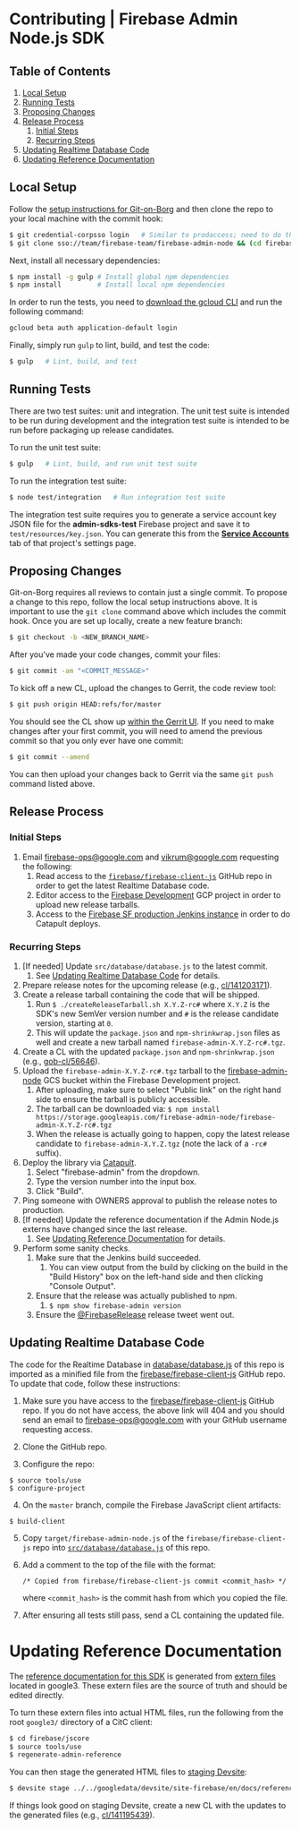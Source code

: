 # Contributing | Firebase Admin Node.js SDK

## Table of Contents

1. [Local Setup](#Local-Setup)
2. [Running Tests](#Running-Tests)
3. [Proposing Changes](#Proposing-Changes)
4. [Release Process](#Release-Process)
   1. [Initial Steps](#Initial-Steps)
   2. [Recurring Steps](#Recurring-Steps)
5. [Updating Realtime Database Code](#Updating-Realtime-Database-Code)
6. [Updating Reference Documentation](#Updating-Reference-Documentation)


## Local Setup

Follow the [setup instructions for Git-on-Borg](https://gerrit-internal.git.corp.google.com/docs/+/master/users/from-gmac.md#Setup)
and then clone the repo to your local machine with the commit hook:

```bash
$ git credential-corpsso login   # Similar to prodaccess; need to do this daily
$ git clone sso://team/firebase-team/firebase-admin-node && (cd firebase-admin-node && curl -Lo `git rev-parse --git-dir`/hooks/commit-msg https://gerrit-review.googlesource.com/tools/hooks/commit-msg ; chmod +x `git rev-parse --git-dir`/hooks/commit-msg)
```

Next, install all necessary dependencies:

```bash
$ npm install -g gulp # Install global npm dependencies
$ npm install         # Install local npm dependencies
```

In order to run the tests, you need to [download the gcloud CLI](https://cloud.google.com/sdk/downloads#interactive)
and run the following command:

```bash
gcloud beta auth application-default login
```

Finally, simply run `gulp` to lint, build, and test the code:

```bash
$ gulp   # Lint, build, and test
```


## Running Tests

There are two test suites: unit and integration. The unit test suite is intended to be run during
development and the integration test suite is intended to be run before packaging up release
candidates.

To run the unit test suite:

```bash
$ gulp   # Lint, build, and run unit test suite
```

To run the integration test suite:

```bash
$ node test/integration   # Run integration test suite
```

The integration test suite requires you to generate a service account key JSON file for the
**admin-sdks-test** Firebase project and save it to `test/resources/key.json`. You can generate this
from the
[**Service Accounts**](https://console.firebase.google.com/project/admin-sdks-test/settings/serviceaccounts/adminsdk)
tab of that project's settings page.


## Proposing Changes

Git-on-Borg requires all reviews to contain just a single commit. To propose a change to this repo,
follow the local setup instructions above. It is important to use the `git clone` command above
which includes the commit hook. Once you are set up locally, create a new feature branch:

```bash
$ git checkout -b <NEW_BRANCH_NAME>
```

After you've made your code changes, commit your files:

```bash
$ git commit -am "<COMMIT_MESSAGE>"
```

To kick off a new CL, upload the changes to Gerrit, the code review tool:

```bash
$ git push origin HEAD:refs/for/master
```

You should see the CL show up [within the Gerrit UI](https://team-review.git.corp.google.com/#/dashboard/self). If you need to make changes after your first commit, you will need to amend the previous
commit so that you only ever have one commit:

```bash
$ git commit --amend
```

You can then upload your changes back to Gerrit via the same `git push` command listed above.


## Release Process

### Initial Steps

1. Email firebase-ops@google.com and vikrum@google.com requesting the following:
   1. Read access to the
      [`firebase/firebase-client-js`](https://www.github.com/firebase/firebase-client-js) GitHub
      repo in order to get the latest Realtime Database code.
   2. Editor access to the
      [Firebase Development](https://pantheon.corp.google.com/home/dashboard?project=firebase-dev)
      GCP project in order to upload new release tarballs.
   3. Access to the
      [Firebase SF production Jenkins instance](https://jenkins-firebase-prod.firebaseint.com/) in
      order to do Catapult deploys.

### Recurring Steps

1. [If needed] Update `src/database/database.js` to the latest commit.
   1. See [Updating Realtime Database Code](#Updating-Realtime-Database-Code) for details.
2. Prepare release notes for the upcoming release (e.g.,
   [cl/141203171](https://critique.corp.google.com/#review/141203171)).
3. Create a release tarball containing the code that will be shipped.
   1. Run `$ ./createReleaseTarball.sh X.Y.Z-rc#` where `X.Y.Z` is the SDK's new SemVer version
      number and `#` is the release candidate version, starting at `0`.
   2. This will update the `package.json` and `npm-shrinkwrap.json` files as well and create a new
      tarball named `firebase-admin-X.Y.Z-rc#.tgz`.
4. Create a CL with the updated `package.json` and `npm-shrinkwrap.json` (e.g.,
   [gob-cl/56646](https://team-review.git.corp.google.com/#/c/56646/)).
5. Upload the `firebase-admin-X.Y.Z-rc#.tgz` tarball to the
   [firebase-admin-node](https://pantheon.corp.google.com/storage/browser/firebase-admin-node/?project=firebase-dev)
   GCS bucket within the Firebase Development project.
   1. After uploading, make sure to select "Public link" on the right hand side to ensure the
      tarball is publicly accessible.
   2. The tarball can be downloaded via:
      `$ npm install https://storage.googleapis.com/firebase-admin-node/firebase-admin-X.Y.Z-rc#.tgz`
   3. When the release is actually going to happen, copy the latest release candidate to
      `firebase-admin-X.Y.Z.tgz` (note the lack of a `-rc#` suffix).
6. Deploy the library via [Catapult](https://jenkins-firebase-prod.firebaseint.com/job/catapult/build).
   1. Select "firebase-admin" from the dropdown.
   2. Type the version number into the input box.
   3. Click "Build".
7. Ping someone with OWNERS approval to publish the release notes to production.
8. [If needed] Update the reference documentation if the Admin Node.js externs have changed since
   the last release.
   1. See [Updating Reference Documentation](#Updating-Reference-Documentation) for details.
9. Perform some sanity checks.
   1. Make sure that the Jenkins build succeeded.
      1. You can view output from the build by clicking on the build in the "Build History" box on
         the left-hand side and then clicking "Console Output".
   2. Ensure that the release was actually published to npm.
      1. `$ npm show firebase-admin version`
   3. Ensure the [@FirebaseRelease](https://twitter.com/firebaserelease) release tweet went out.



## Updating Realtime Database Code

The code for the Realtime Database in [database/database.js](./database/database.js) of this repo
is imported as a minified file from the [firebase/firebase-client-js](https://github.com/firebase/firebase-client-js)
GitHub repo. To update that code, follow these instructions:

1. Make sure you have access to the [firebase/firebase-client-js](https://github.com/firebase/firebase-client-js)
GitHub repo. If you do not have access, the above link will 404 and you should send an email to
firebase-ops@google.com with your GitHub username requesting access.

2. Clone the GitHub repo.

3. Configure the repo:

  ```
  $ source tools/use
  $ configure-project
  ```

4. On the `master` branch, compile the Firebase JavaScript client artifacts:

  ```
  $ build-client
  ```

5. Copy `target/firebase-admin-node.js` of the `firebase/firebase-client-js` repo into
[`src/database/database.js`](./src/database/database.js) of this repo.

6. Add a comment to the top of the file with the format:

   `/* Copied from firebase/firebase-client-js commit <commit_hash> */`

   where `<commit_hash>` is the commit hash from which you copied the file.

7. After ensuring all tests still pass, send a CL containing the updated file.


# Updating Reference Documentation

The [reference documentation for this SDK](https://firebase.google.com/docs/reference/admin/node/)
is generated from
[extern files](https://cs.corp.google.com/piper///depot/google3/firebase/jscore/api/admin/) located
in google3. These extern files are the source of truth and should be edited directly.

To turn these extern files into actual HTML files, run the following from the root `google3/`
directory of a CitC client:

```bash
$ cd firebase/jscore
$ source tools/use
$ regenerate-admin-reference
```

You can then stage the generated HTML files to
[staging Devsite](https://firebase-dot-devsite.googleplex.com/docs/reference/admin/node/):

```bash
$ devsite stage ../../googledata/devsite/site-firebase/en/docs/reference/admin/node/
```

If things look good on staging Devsite, create a new CL with the updates to the generated files
(e.g., [cl/141195439](https://critique.corp.google.com/#review/141195439)).
